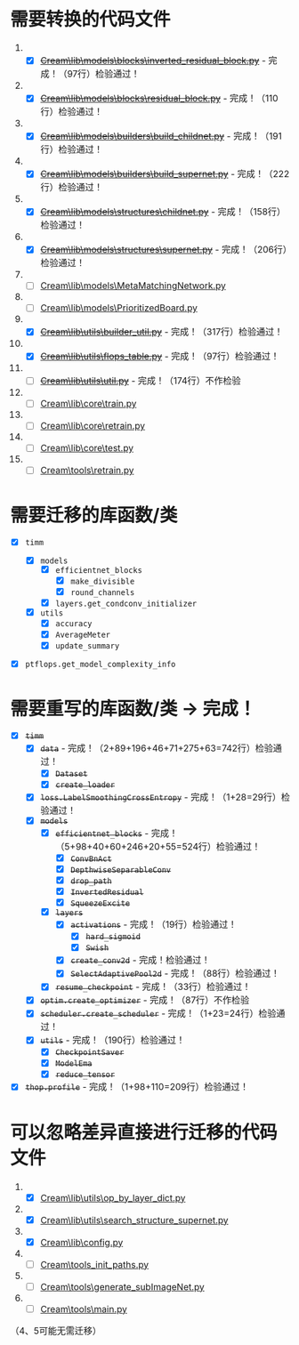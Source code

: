 <font size = "3">

# 需要转换的代码文件

1. - [x] ~~[Cream\lib\models\blocks\inverted_residual_block.py](Cream\lib\models\blocks\inverted_residual_block.py)~~ - 完成！（97行）检验通过！
2. - [x] ~~[Cream\lib\models\blocks\residual_block.py](Cream\lib\models\blocks\residual_block.py)~~ - 完成！（110行）检验通过！
3. - [x] ~~[Cream\lib\models\builders\build_childnet.py](Cream\lib\models\builders\build_childnet.py)~~ - 完成！（191行）检验通过！
4. - [x] ~~[Cream\lib\models\builders\build_supernet.py](Cream\lib\models\builders\build_supernet.py)~~ - 完成！（222行）检验通过！
5. - [x] ~~[Cream\lib\models\structures\childnet.py](Cream\lib\models\structures\childnet.py)~~ - 完成！（158行）检验通过！
6. - [x] ~~[Cream\lib\models\structures\supernet.py](Cream\lib\models\structures\supernet.py)~~ - 完成！（206行）检验通过！
7. - [ ] [Cream\lib\models\MetaMatchingNetwork.py](Cream\lib\models\MetaMatchingNetwork.py)
8. - [ ] [Cream\lib\models\PrioritizedBoard.py](Cream\lib\models\PrioritizedBoard.py)
9. - [x] ~~[Cream\lib\utils\builder_util.py](Cream\lib\utils\builder_util.py)~~ - 完成！（317行）检验通过！
10. - [x] ~~[Cream\lib\utils\flops_table.py](Cream\lib\utils\flops_table.py)~~ - 完成！（97行）检验通过！
11. - [ ] ~~[Cream\lib\utils\util.py](Cream\lib\utils\util.py)~~ - 完成！（174行）不作检验
12. - [ ] [Cream\lib\core\train.py](Cream\lib\core\train.py)
13. - [ ] [Cream\lib\core\retrain.py](Cream\lib\core\retrain.py)
14. - [ ] [Cream\lib\core\test.py](Cream\lib\core\test.py)
15. - [ ] [Cream\tools\retrain.py](Cream\tools\retrain.py)

# 需要迁移的库函数/类

- [x] `timm`
  - [x] `models`
    - [x] `efficientnet_blocks`
      - [x] `make_divisible`
      - [x] `round_channels`
    - [x] `layers.get_condconv_initializer`
  - [x] `utils`
    - [x] `accuracy`
    - [x] `AverageMeter`
    - [x] `update_summary`
- [x] `ptflops.get_model_complexity_info`


# 需要重写的库函数/类 -> 完成！

- [x] ~~`timm`~~
  - [x] ~~`data`~~ - 完成！（2+89+196+46+71+275+63=742行）检验通过！
    - [x] ~~`Dataset`~~
    - [x] ~~`create_loader`~~
  - [x] ~~`loss.LabelSmoothingCrossEntropy`~~ - 完成！（1+28=29行）检验通过！
  - [x] ~~`models`~~
    - [x] ~~`efficientnet_blocks`~~ - 完成！（5+98+40+60+246+20+55=524行）检验通过！
      - [x] ~~`ConvBnAct`~~
      - [x] ~~`DepthwiseSeparableConv`~~
      - [x] ~~`drop_path`~~
      - [x] ~~`InvertedResidual`~~
      - [x] ~~`SqueezeExcite`~~
    - [x] ~~`layers`~~
      - [x] ~~`activations`~~ - 完成！（19行）检验通过！
        - [x] ~~`hard_sigmoid`~~
        - [x] ~~`Swish`~~
      - [x] ~~`create_conv2d`~~ - 完成！检验通过！
      - [x] ~~`SelectAdaptivePool2d`~~ - 完成！（88行）检验通过！
    - [x] ~~`resume_checkpoint`~~ - 完成！（33行）检验通过！
  - [x] ~~`optim.create_optimizer`~~ - 完成！（87行）不作检验
  - [x] ~~`scheduler.create_scheduler`~~ - 完成！（1+23=24行）检验通过！
  - [x] ~~`utils`~~ - 完成！（190行）检验通过！
    - [x] ~~`CheckpointSaver`~~
    - [x] ~~`ModelEma`~~
    - [x] ~~`reduce_tensor`~~
- [x] ~~`thop.profile`~~ - 完成！（1+98+110=209行）检验通过！

# 可以忽略差异直接进行迁移的代码文件

1. - [x] [Cream\lib\utils\op_by_layer_dict.py](Cream\lib\utils\op_by_layer_dict.py)
2. - [x] [Cream\lib\utils\search_structure_supernet.py](Cream\lib\utils\search_structure_supernet.py)
3. - [x] [Cream\lib\config.py](Cream\lib\config.py)
4. - [ ] [Cream\tools\_init_paths.py](Cream\tools\_init_paths.py)
5. - [ ] [Cream\tools\generate_subImageNet.py](Cream\tools\generate_subImageNet.py)
6. - [ ] [Cream\tools\main.py](Cream\tools\main.py)

（4、5可能无需迁移）